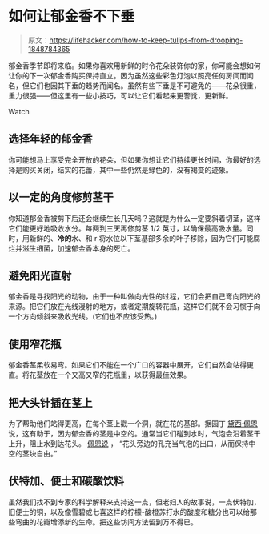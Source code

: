 # 如何让郁金香不下垂

> 原文：<https://lifehacker.com/how-to-keep-tulips-from-drooping-1848784365>

郁金香季节即将来临。如果你喜欢用新鲜的时令花朵装饰你的家，你可能会想如何让你的下一次郁金香购买保持直立。因为虽然这些彩色灯泡以照亮任何房间而闻名，但它们也因其下垂的趋势而闻名。虽然有些下垂是不可避免的——花朵很重，重力很强——但这里有一些小技巧，可以让它们看起来更警觉，更新鲜。

Watch

## 选择年轻的郁金香

你可能想马上享受完全开放的花朵，但如果你想让它们持续更长时间，你最好的选择是购买关闭，结实的花蕾，其中一些仍然是绿色的，没有褐变的迹象。

## 以一定的角度修剪茎干

你知道郁金香被剪下后还会继续生长几天吗？这就是为什么一定要斜着切茎，这样它们能更好地吸收水分。每两到三天再修剪茎 1/2 英寸，以确保最高吸水量。同时，用新鲜的、**冷的**水、和 r 将水位以下茎基部多余的叶子移除，因为它们可能腐烂并滋生细菌，加速郁金香本身的死亡。

## 避免阳光直射

郁金香是寻找阳光的动物，由于一种叫做向光性的过程，它们会把自己弯向阳光的来源。把它们放在光线漫射的地方，或者定期旋转花瓶，这样它们就不会习惯于向一个方向倾斜来吸收光线。(它们也不应该受热。)

## 使用窄花瓶

郁金香茎柔软易弯。如果它们不能在一个广口的容器中展开，它们自然会站得更直。将花茎放在一个又高又窄的花瓶里，以获得最佳效果。

## 把大头针插在茎上

为了帮助他们站得更高，在每个茎上戳一个洞，就在花的基部。据园丁 [黛西·佩恩](https://www.express.co.uk/life-style/garden/1563334/Houseplants-cut-flowers-tulips-how-to-stop-tulips-drooping-tricks-hacks-penny-pin)说，这有助于，因为郁金香的茎是中空的。通常当它们碰到水时，气泡会沿着茎干上升，阻止水到达花头。 [佩恩说](https://www.express.co.uk/life-style/garden/1563334/Houseplants-cut-flowers-tulips-how-to-stop-tulips-drooping-tricks-hacks-penny-pin) ， “花头旁边的孔充当气泡的出口，从而保持中空的茎块自由。”

## 伏特加、便士和碳酸饮料

虽然我们找不到专家的科学解释来支持这一点，但老妇人的故事说，一点伏特加，旧便士的铜，以及像雪碧或七喜这样的柠檬-酸橙苏打水的酸度和糖分也可以给那些弯曲的花瓣增添新的生命。把这些坊间方法留到万不得已。